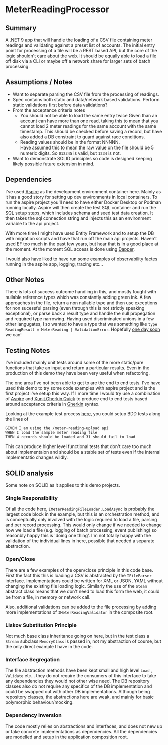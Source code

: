 # MeterReadingProcessor

## Summary
A .NET 9 app that will handle the loading of a CSV file containing meter readings and validating against a preset list of accounts.  The initial entry point for processing of a file will be a REST based API, but the core of the logic shouldn't care about the web.  It should be equally able to load a file off disk via a CLI or maybe off a network share for larger sets of batch processing.

## Assumptions / Notes
- Want to separate parsing the CSV file from the processing of readings.
- Spec contains both static and data/network based validations.  Perform static validations first before data validations?
- From the acceptance criteria notes
	- You should not be able to load the same entry twice
		Given than an account can have more than one read, taking this to mean that you cannot load 2 meter readings for the same account with the same timestamp.   This should be checked before saving a record, but have also added a DB constraint to guard against race conditions.
	- Reading values should be in the format NNNNN.  
	    Have assumed this to mean the raw value on the file should be 5 numeric digits.  So `012345` is valid, but `1234` is not.
- Want to demonstrate SOLID principles so code is designed keeping likely possible future extension in mind.

## Dependencies
I've used [Aspire](https://learn.microsoft.com/en-us/dotnet/aspire/get-started/aspire-overview) as the development environment container here. Mainly as it has a good story for setting up dev environments in local containers. To run the aspire project you'll need to have either Docker Desktop or Podman running locally.  Aspire will then create the test SQL container and run the SQL setup steps, which includes schema and seed test data creation.  It then takes the sql connection string and injects this as an environment variable to the api project.

With more time I might have used Entity Framework and to setup the DB with migration scripts and have that run off the main api projects.  Haven't used EF too much in the past few years, but hear that is in a good place at the moment.  At the moment SQL access is done using [Dapper](https://github.com/DapperLib/Dapper).

I would also have liked to have run some examples of observability factes running in the aspire app, logging, tracing etc...

## Other Notes
There is lots of success outcome handling in this, and mostly fought with nullable reference types which was constantly adding green ink.  A few approaches in the file, return a non nullable type and then use exceptions for non sucessful parsing (even through this is not strictly speaking exceptional), or parse back a result type and handle the null propegation and required type narrowing.  Having used discriminated unions in a few other langugates, I so wanted to have a type that was something like `type ReadingResult = MeterReading | ValidationError`.  Hopefully [one day soon](https://github.com/dotnet/csharplang/blob/main/proposals/TypeUnions.md#standard---union-classes) we can!

## Testing Notes
I've included mainly unit tests around some of the more static/pure functions that take an input and return a particular results.  Even in the production of this demo they have been very useful when refactoring.

The one area I've not been able to get to are the end to end tests.  I've have used this demo to try some code examples with aspire project and is the first project I've setup this way.  If I more time I would try use a combination of [Aspire](https://learn.microsoft.com/en-us/dotnet/aspire/get-started/aspire-overview) and [Xunit.Gherkin.Quick](https://github.com/ttutisani/Xunit.Gherkin.Quick) to produce end to end tests based around acceptance criteria in [Gherkin](https://cucumber.io/docs/gherkin/) syntax.

Looking at the example test process [here](https://learn.microsoft.com/en-us/dotnet/aspire/testing/write-your-first-test?pivots=xunit#explore-the-test-project), you could setup BDD tests along the lines of
```gherkin
GIVEN I am using the /meter-reading-upload api
WHEN I load the sample meter reading file
THEN 4 records should be loaded and 31 should fail to load
```
This can produce higher level functional tests that don't care too much about implementaion and should be a stable set of tests even if the internal implementatio changes wildly.

## SOLID analysis
Some note on SOLID as it applies to this demo projects.

### Single Responsibility
Of all the code here,  `IMeterReadingFileLoader.LoadAsync` is probably the largest code block in the example, but this is an orchestration method, and is conceptually only involved with the logic required to load a file, parsing and per record processing.  This would only change if we needed to change how we load a file (e.g. logging of batch processing, event publishing) so reasonbly happy this is 'doing one thing'.  I'm not totally happy with the validation of the individual lines in here, possible that needed a separate abstraction. 

### Open/Close
There are a few examples of the open/close principle in this code base.  First the fact this this is loading a CSV is abstracted by the `IFileParser` interface.  Implementations could be written for XML or JSON, YAML without changing the existing file loading logic.  Similarly the use of the `Steam` abstract class means that we don't need to load this form the web, it could be from a file, in memory or network call.

Also, additional validations can be added to the file processing by adding more implementations of `IMeterReadingValidator` in the composite root.

### Liskov Substitution Principle
Not much base class inheritance going on here, but in the test class a `Stream` subclass `MemoryClass` is passed in, not my abstraction of course, but the only direct example I have in the code.

### Interface Segregation
The file abstraction methods have been kept small and high level `Load` , `Validate` etc...  they do not require the consumers of this interface to take any dependencies they would not other wise need.   The DB repository classes also do not require any specifics of the DB implementation and could be swapped out with other DB implementations.  Although being repository classes, the abstractions here are weak, and mainly for basic polymorphic behaviour/mocking.

### Dependency Inversion
The code mostly relies on abstractions and interfaces, and does not new up or take concrete implementations as dependencies.  All the dependencies are modelled and setup in the application composition root.
